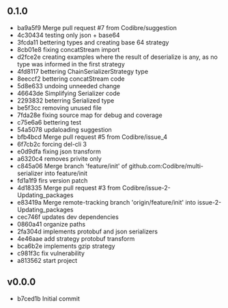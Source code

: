 
## 0.1.0
* ba9a5f9 Merge pull request #7 from Codibre/suggestion
* 4c30434 testing only json + base64
* 3fcda11 bettering types and creating base 64 strategy
* 8cb01e8 fixing concatStream import
* d2fce2e creating examples where the result of deserialize is any, as no type was informed in the first strategy
* 4fd8117 bettering ChainSerializerStrategy type
* 8eeccf2 bettering concatStream code
* 5d8e633 undoing unneeded change
* 46643de Simplifying Serializer code
* 2293832 beterring Serialized type
* be5f3cc removing unused file
* 7fda28e fixing source map for debug and coverage
* c75e6a6 bettering test
* 54a5078 updaloading suggestion
* bfb4bcd Merge pull request #5 from Codibre/issue_4
* 6f7cb2c forcing del-cli 3
* e0d9dfa fixing json transform
* a6320c4 removes privite only
* c845a06 Merge branch 'feature/init' of github.com:Codibre/multi-serializer into feature/init
* fd1a1f9 firs version patch
* 4d18335 Merge pull request #3 from Codibre/issue-2-Updating_packages
* e83419a Merge remote-tracking branch 'origin/feature/init' into issue-2-Updating_packages
* cec746f updates dev dependencies
* 0860a41 organize paths
* 2fa304d implements protobuf and json serializers
* 4e46aae add strategy protobuf transform
* bca6b2e implements gzip strategy
* c981f3c fix vulnerability
* a813562 start project
## v0.0.0
* b7ced1b Initial commit
